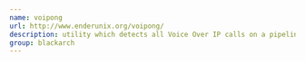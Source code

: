 ```yaml
---
name: voipong
url: http://www.enderunix.org/voipong/
description: utility which detects all Voice Over IP calls on a pipeline, and for those which are G711 encoded, dumps actual conversation to separate wave files. URL : http://www.enderunix.org/voipong/ Groups : blackarch blackarch-voip
group: blackarch
---
```

